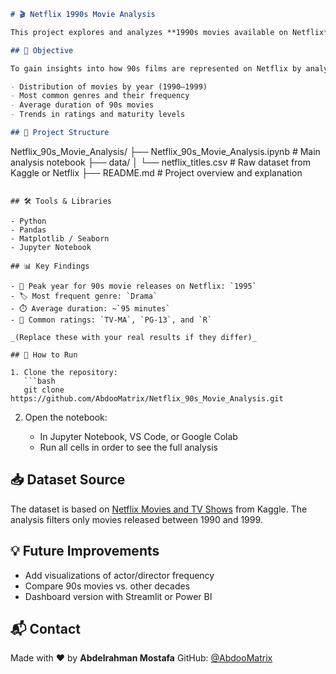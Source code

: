 ```markdown
# 🎬 Netflix 1990s Movie Analysis

This project explores and analyzes **1990s movies available on Netflix**, uncovering trends, ratings, durations, and genre distributions using Python and pandas.

## 📌 Objective

To gain insights into how 90s films are represented on Netflix by analyzing:

- Distribution of movies by year (1990–1999)
- Most common genres and their frequency
- Average duration of 90s movies
- Trends in ratings and maturity levels

## 📂 Project Structure

```

Netflix\_90s\_Movie\_Analysis/
├── Netflix\_90s\_Movie\_Analysis.ipynb   # Main analysis notebook
├── data/
│   └── netflix\_titles.csv             # Raw dataset from Kaggle or Netflix
├── README.md                          # Project overview and explanation

````

## 🛠️ Tools & Libraries

- Python
- Pandas
- Matplotlib / Seaborn
- Jupyter Notebook

## 📊 Key Findings

- 📅 Peak year for 90s movie releases on Netflix: `1995`
- 🏷️ Most frequent genre: `Drama`
- ⏱️ Average duration: ~`95 minutes`
- 🔞 Common ratings: `TV-MA`, `PG-13`, and `R`

_(Replace these with your real results if they differ)_

## 🚀 How to Run

1. Clone the repository:
   ```bash
   git clone https://github.com/AbdooMatrix/Netflix_90s_Movie_Analysis.git
````

2. Open the notebook:

   * In Jupyter Notebook, VS Code, or Google Colab
   * Run all cells in order to see the full analysis

## 📥 Dataset Source

The dataset is based on [Netflix Movies and TV Shows](https://www.kaggle.com/shivamb/netflix-shows) from Kaggle. The analysis filters only movies released between 1990 and 1999.

## 💡 Future Improvements

* Add visualizations of actor/director frequency
* Compare 90s movies vs. other decades
* Dashboard version with Streamlit or Power BI

## 📬 Contact

Made with ❤️ by **Abdelrahman Mostafa**
GitHub: [@AbdooMatrix](https://github.com/AbdooMatrix)

````
